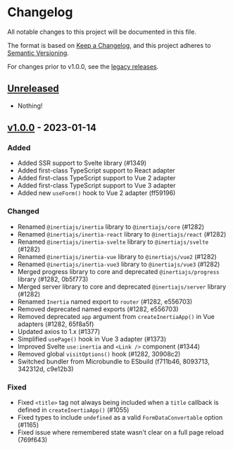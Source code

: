 # Changelog

All notable changes to this project will be documented in this file.

The format is based on [Keep a Changelog](https://keepachangelog.com/en/1.0.0/),
and this project adheres to [Semantic Versioning](https://semver.org/spec/v2.0.0.html).

For changes prior to v1.0.0, see the [legacy releases](https://legacy.inertiajs.com/releases).

## [Unreleased](https://github.com/inertiajs/inertia/compare/v1.0.0...HEAD)

- Nothing!

## [v1.0.0](https://github.com/inertiajs/inertia/compare/inertia@0.11.0...v1.0.0) - 2023-01-14

### Added

- Added SSR support to Svelte library (#1349)
- Added first-class TypeScript support to React adapter
- Added first-class TypeScript support to Vue 2 adapter
- Added first-class TypeScript support to Vue 3 adapter
- Added new `useForm()` hook to Vue 2 adapter (ff59196)

### Changed

- Renamed `@inertiajs/inertia` library to `@inertiajs/core` (#1282)
- Renamed `@inertiajs/inertia-react` library to `@inertiajs/react` (#1282)
- Renamed `@inertiajs/inertia-svelte` library to `@inertiajs/svelte` (#1282)
- Renamed `@inertiajs/inertia-vue` library to `@inertiajs/vue2` (#1282)
- Renamed `@inertiajs/inertia-vue3` library to `@inertiajs/vue3` (#1282)
- Merged progress library to core and deprecated `@inertiajs/progress` library (#1282, 0b5f773)
- Merged server library to core and deprecated `@inertiajs/server` library (#1282)
- Renamed `Inertia` named export to `router` (#1282, e556703)
- Removed deprecated named exports (#1282, e556703)
- Removed deprecated `app` argument from `createInertiaApp()` in Vue adapters (#1282, 65f8a5f)
- Updated axios to 1.x (#1377)
- Simplified `usePage()` hook in Vue 3 adapter (#1373)
- Improved Svelte `use:inertia` and `<Link />` component (#1344)
- Removed global `visitOptions()` hook (#1282, 30908c2)
- Switched bundler from Microbundle to ESbuild (f711b46, 8093713, 342312d, c9e12b3)

### Fixed

- Fixed `<title>` tag not always being included when a `title` callback is defined in `createInertiaApp()` (#1055)
- Fixed types to include `undefined` as a valid `FormDataConvertable` option (#1165)
- Fixed issue where remembered state wasn't clear on a full page reload (769f643)
